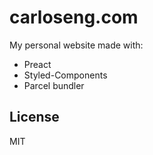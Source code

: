 # carloseng.com

My personal website made with:

- Preact
- Styled-Components
- Parcel bundler

## License

MIT
